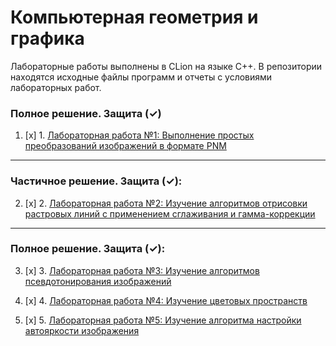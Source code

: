 # Компьютерная геометрия и графика
Лабораторные работы выполнены в CLion на языке C++. В репозитории находятся исходные файлы программ и отчеты с условиями лабораторных работ.

### Полное решение. Защита (✓)

1. [x] 1. [Лабораторная работа №1: Выполнение простых преобразований изображений в формате PNM](Lab_01/)

---

### Частичное решение. Защита (✓):

2. [x] 2. [Лабораторная работа №2: Изучение алгоритмов отрисовки растровых линий с применением сглаживания и гамма-коррекции](Lab_02/)

---

### Полное решение. Защита (✓):

3. [x] 3. [Лабораторная работа №3: Изучение алгоритмов псевдотонирования изображений](Lab_03/)

4. [x] 4. [Лабораторная работа №4: Изучение цветовых пространств](Lab_04/)

5. [x] 5. [Лабораторная работа №5: Изучение алгоритма настройки автояркости изображения](Lab_05/)
